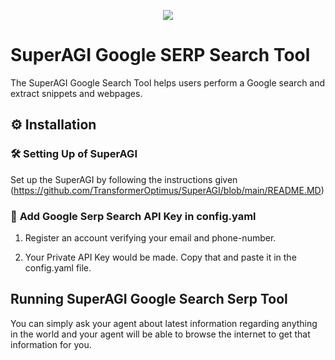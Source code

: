 <p align=center>
<a href="https://superagi.co"><img src=https://superagi.co/wp-content/uploads/2023/05/SuperAGI_icon.png></a>
</p>

# SuperAGI Google SERP Search Tool

The SuperAGI Google Search Tool helps users perform a Google search and extract snippets and webpages.

## ⚙️ Installation

### 🛠 **Setting Up of SuperAGI**
Set up the SuperAGI by following the instructions given (https://github.com/TransformerOptimus/SuperAGI/blob/main/README.MD)

### 🔧 **Add Google Serp Search API Key in config.yaml**

1. Register an account verifying your email and phone-number.

2. Your Private API Key would be made. Copy that and paste it in the config.yaml file.

## Running SuperAGI Google Search Serp Tool

You can simply ask your agent about latest information regarding anything in the world and your agent will be able to browse the internet to get that information for you. 